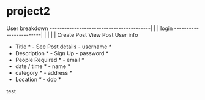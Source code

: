 # 

# project2


User breakdown -----------------------------------------|
    |                                                   |
  login ------------------------|                       |
    |                           |                       |
Create Post                 View Post                   User info 
- Title *                     - See Post details         - username *
- Description *              - Sign Up                   - password *
- People Required *                                      - email *
- date / time *                                          - name *
- category *                                             - address *
- Location *                                             - dob *

test

